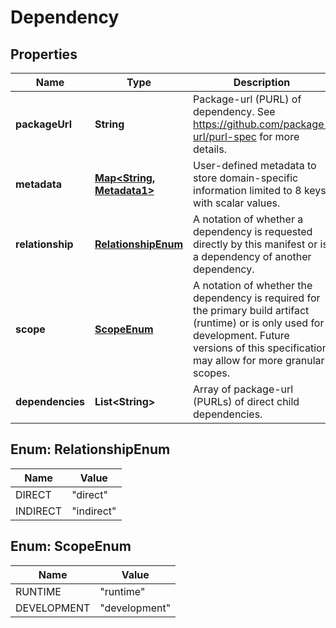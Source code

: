 

# Dependency


## Properties

| Name | Type | Description | Notes |
|------------ | ------------- | ------------- | -------------|
|**packageUrl** | **String** | Package-url (PURL) of dependency. See https://github.com/package-url/purl-spec for more details. |  [optional] |
|**metadata** | [**Map&lt;String, Metadata1&gt;**](Metadata1.md) | User-defined metadata to store domain-specific information limited to 8 keys with scalar values. |  [optional] |
|**relationship** | [**RelationshipEnum**](#RelationshipEnum) | A notation of whether a dependency is requested directly by this manifest or is a dependency of another dependency. |  [optional] |
|**scope** | [**ScopeEnum**](#ScopeEnum) | A notation of whether the dependency is required for the primary build artifact (runtime) or is only used for development. Future versions of this specification may allow for more granular scopes. |  [optional] |
|**dependencies** | **List&lt;String&gt;** | Array of package-url (PURLs) of direct child dependencies. |  [optional] |



## Enum: RelationshipEnum

| Name | Value |
|---- | -----|
| DIRECT | &quot;direct&quot; |
| INDIRECT | &quot;indirect&quot; |



## Enum: ScopeEnum

| Name | Value |
|---- | -----|
| RUNTIME | &quot;runtime&quot; |
| DEVELOPMENT | &quot;development&quot; |



